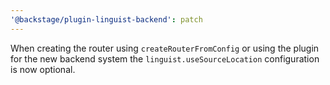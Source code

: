```yaml
---
'@backstage/plugin-linguist-backend': patch
---
```


When creating the router using `createRouterFromConfig` or using the plugin for the new backend system the `linguist.useSourceLocation` configuration is now optional.
